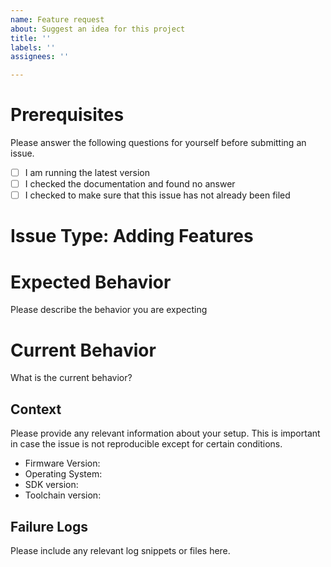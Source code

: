 ```yaml
---
name: Feature request
about: Suggest an idea for this project
title: ''
labels: ''
assignees: ''

---
```


# Prerequisites

Please answer the following questions for yourself before submitting an issue. 

- [ ] I am running the latest version
- [ ] I checked the documentation and found no answer
- [ ] I checked to make sure that this issue has not already been filed

# Issue Type: Adding Features

# Expected Behavior

Please describe the behavior you are expecting

# Current Behavior

What is the current behavior?

## Context

Please provide any relevant information about your setup. This is important in case the issue is not reproducible except for certain conditions.

* Firmware Version:
* Operating System:
* SDK version:
* Toolchain version:

## Failure Logs

Please include any relevant log snippets or files here.
